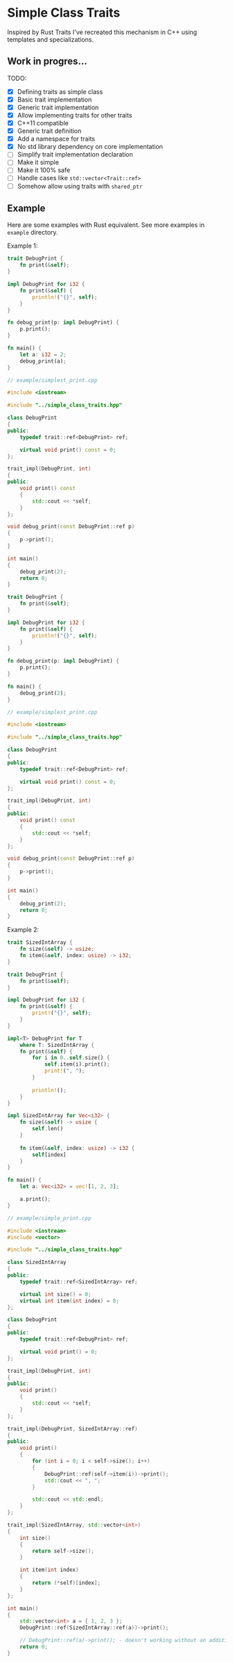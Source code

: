 # Simple Class Traits

Inspired by Rust Traits I've recreated this mechanism in C++ using templates and specializations.

## Work in progres...

TODO:
- [X] Defining traits as simple class
- [X] Basic trait implementation
- [X] Generic trait implementation
- [X] Allow implementing traits for other traits
- [X] C++11 compatible
- [X] Generic trait definition
- [X] Add a namespace for traits 
- [X] No std library dependency on core implementation
- [ ] Simplify trait implementation declaration 
- [ ] Make it simple
- [ ] Make it 100% safe
- [ ] Handle cases like `std::vector<Trait::ref>` 
- [ ] Somehow allow using traits with `shared_ptr`

## Example

Here are some examples with Rust equivalent. See more examples in `example` directory.

Example 1:

```rust
trait DebugPrint {
    fn print(&self);
}

impl DebugPrint for i32 {
    fn print(&self) {
        println!("{}", self);
    }
}

fn debug_print(p: impl DebugPrint) {
    p.print();
}

fn main() {
    let a: i32 = 2;
    debug_print(a);
}
```

```cpp
// example/simplest_print.cpp

#include <iostream>

#include "../simple_class_traits.hpp"

class DebugPrint 
{
public:
    typedef trait::ref<DebugPrint> ref;

    virtual void print() const = 0;
};

trait_impl(DebugPrint, int)
{
public:
    void print() const 
    {
        std::cout << *self;
    }
};

void debug_print(const DebugPrint::ref p)
{
    p->print();
}

int main()
{
    debug_print(2);
    return 0;
}
```


```rust
trait DebugPrint {
    fn print(&self);
}

impl DebugPrint for i32 {
    fn print(&self) {
        println!("{}", self);
    }
}

fn debug_print(p: impl DebugPrint) {
    p.print();
}

fn main() {
    debug_print(2);
}
```

```cpp
// example/simplest_print.cpp

#include <iostream>

#include "../simple_class_traits.hpp"

class DebugPrint 
{
public:
    typedef trait::ref<DebugPrint> ref;

    virtual void print() const = 0;
};

trait_impl(DebugPrint, int)
{
public:
    void print() const 
    {
        std::cout << *self;
    }
};

void debug_print(const DebugPrint::ref p)
{
    p->print();
}

int main()
{
    debug_print(2);
    return 0;
}
```

Example 2:

```rust
trait SizedIntArray {
    fn size(&self) -> usize;
    fn item(&self, index: usize) -> i32;
}

trait DebugPrint {
    fn print(&self);
}

impl DebugPrint for i32 {
    fn print(&self) {
        print!("{}", self);
    }
}

impl<T> DebugPrint for T 
    where T: SizedIntArray {
    fn print(&self) {
        for i in 0..self.size() {
            self.item(i).print();
            print!(", ");
        }
        
        println!();
    }
}

impl SizedIntArray for Vec<i32> {
    fn size(&self) -> usize {
        self.len()
    }
    
    fn item(&self, index: usize) -> i32 {
        self[index]
    }
}

fn main() {
    let a: Vec<i32> = vec![1, 2, 3];

    a.print();
}
```

```cpp
// example/simple_print.cpp

#include <iostream>
#include <vector>

#include "../simple_class_traits.hpp"

class SizedIntArray
{
public:
    typedef trait::ref<SizedIntArray> ref;

    virtual int size() = 0;
    virtual int item(int index) = 0;
};

class DebugPrint 
{
public:
    typedef trait::ref<DebugPrint> ref;

    virtual void print() = 0;
};

trait_impl(DebugPrint, int)
{
public:
    void print()
    {
        std::cout << *self;
    }
};

trait_impl(DebugPrint, SizedIntArray::ref)
{
public:
    void print()
    {
        for (int i = 0; i < self->size(); i++)
        {
            DebugPrint::ref(self->item(i))->print();
            std::cout << ", ";
        }

        std::cout << std::endl;
    }
};

trait_impl(SizedIntArray, std::vector<int>)
{
    int size()
    {
        return self->size();
    }

    int item(int index) 
    {
        return (*self)[index];
    }
};

int main()
{
    std::vector<int> a = { 1, 2, 3 };
    DebugPrint::ref(SizedIntArray::ref(a))->print();

    // DebugPrint::ref(a)->print(); - doesn't working without an additional template, see simple_print_generic.cpp 
    return 0;
}
```